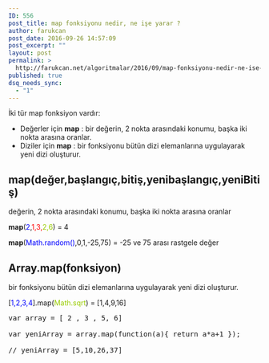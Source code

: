 ```yaml
---
ID: 556
post_title: map fonksiyonu nedir, ne işe yarar ?
author: farukcan
post_date: 2016-09-26 14:57:09
post_excerpt: ""
layout: post
permalink: >
  http://farukcan.net/algoritmalar/2016/09/map-fonksiyonu-nedir-ne-ise-yarar/
published: true
dsq_needs_sync:
  - "1"
---
```

İki tür map fonksiyon vardır:
<ul>
	<li>Değerler için <strong>map</strong> : bir değerin, 2 nokta arasındaki konumu, başka iki nokta arasına oranlar.</li>
	<li>Diziler için <strong>map</strong> : bir fonksiyonu bütün dizi elemanlarına uygulayarak yeni dizi oluşturur.</li>
</ul>
<h2>map(değer,başlangıç,bitiş,yenibaşlangıç,yeniBitiş)</h2>
değerin, 2 nokta arasındaki konumu, başka iki nokta arasına oranlar

<strong>map</strong>(<span style="color: #0000ff;">2</span>,<span style="color: #ff0000;">1,3,</span><span style="color: #99cc00;">2,6</span>) = 4

<strong>map</strong>(<span style="color: #0000ff;">Math.random()</span>,0,1,-25,75) = -25 ve 75 arası rastgele değer
<h2>Array.map(fonksiyon)</h2>
bir fonksiyonu bütün dizi elemanlarına uygulayarak yeni dizi oluşturur.

[<span style="color: #0000ff;">1,2,3,4</span>].map(<span style="color: #99cc00;">Math.sqrt</span>) = [1,4,9,16]
<pre>var array = [ 2 , 3 , 5, 6]

var yeniArray = array.map(function(a){ return a*a+1 });

// yeniArray = [5,10,26,37]</pre>